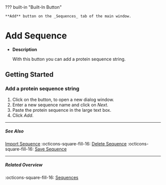 ??? built-in "Built-In Button"

    **Add** button on the _Sequences_ tab of the main window.

# Add Sequence
<div class="grid cards" markdown>

-   __Description__

     With this button you can add a protein sequence string.

</div>

## Getting Started
### Add a protein sequence string
1. Click on the button, to open a new dialog window.
2. Enter a new sequence name and click on _Next_.
3. Paste the protein sequence in the large text box.
4. Click _Add_.

---

##### See Also
[Import Sequence](sequence_import.md) :octicons-square-fill-16: [Delete Sequence](sequence_delete.md) :octicons-square-fill-16: [Save Sequence](sequence_save.md)

---

##### Related Overview
:octicons-square-fill-16: [Sequences](index.md)
